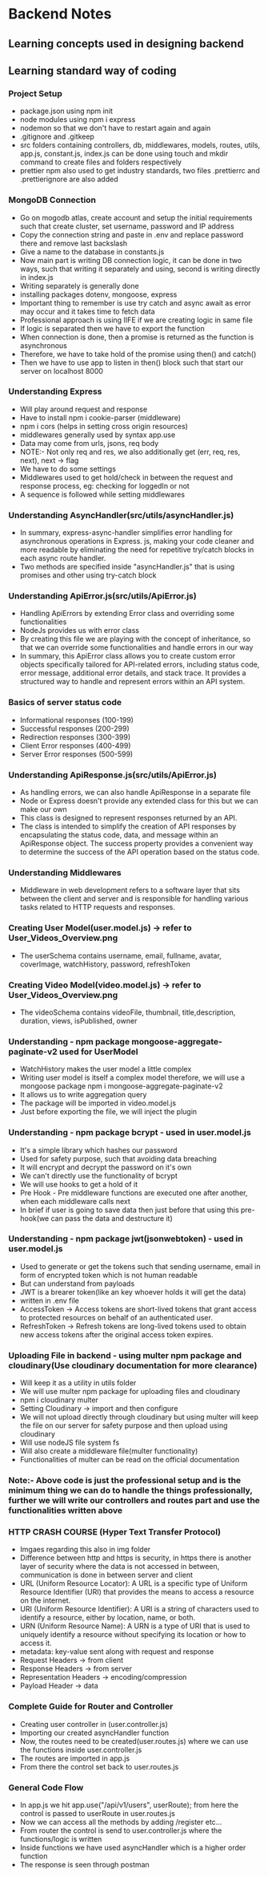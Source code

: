 # Backend Notes

## Learning concepts used in designing backend

## Learning standard way of coding

### Project Setup

- package.json using npm init
- node modules using npm i express
- nodemon so that we don't have to restart again and again
- .gitignore and .gitkeep
- src folders containing controllers, db, middlewares, models, routes, utils, app.js, constant.js, index.js can be done using touch and mkdir command to create files and folders respectively
- prettier npm also used to get industry standards, two files .prettierrc and .prettierignore are also added

### MongoDB Connection

- Go on mogodb atlas, create account and setup the initial requirements such that create cluster, set username, password and IP address
- Copy the connection string and paste in .env and replace password there and remove last backslash
- Give a name to the database in constants.js
- Now main part is writing DB connection logic, it can be done in two ways, such that writing it separately and using, second is writing directly in index.js
- Writing separately is generally done
- installing packages dotenv, mongoose, express
- Important thing to remember is use try catch and async await as error may occur and it takes time to fetch data
- Professional approach is using IIFE if we are creating logic in same file
- If logic is separated then we have to export the function
- When connection is done, then a promise is returned as the function is asynchronous
- Therefore, we have to take hold of the promise using then() and catch()
- Then we have to use app to listen in then() block such that start our server on localhost 8000

### Understanding Express

- Will play around request and response
- Have to install npm i cookie-parser (middleware)
- npm i cors (helps in setting cross origin resources)
- middlewares generally used by syntax app.use
- Data may come from urls, jsons, req body
- NOTE:- Not only req and res, we also additionally get (err, req, res, next), next -> flag
- We have to do some settings
- Middlewares used to get hold/check in between the request and response process, eg: checking for loggedIn or not
- A sequence is followed while setting middlewares

### Understanding AsyncHandler(src/utils/asyncHandler.js)

- In summary, express-async-handler simplifies error handling for asynchronous operations in Express. js, making your code cleaner and more readable by eliminating the need for repetitive try/catch blocks in each async route handler.
- Two methods are specified inside "asyncHandler.js" that is using promises and other using try-catch block

### Understanding ApiError.js(src/utils/ApiError.js)

- Handling ApiErrors by extending Error class and overriding some functionalities
- NodeJs provides us with error class
- By creating this file we are playing with the concept of inheritance, so that we can override some functionalities and handle errors in our way
- In summary, this ApiError class allows you to create custom error objects specifically tailored for API-related errors, including status code, error message, additional error details, and stack trace. It provides a structured way to handle and represent errors within an API system.

### Basics of server status code

- Informational responses (100-199)
- Successful responses (200-299)
- Redirection responses (300-399)
- Client Error responses (400-499)
- Server Error responses (500-599)

### Understanding ApiResponse.js(src/utils/ApiError.js)

- As handling errors, we can also handle ApiResponse in a separate file
- Node or Express doesn't provide any extended class for this but we can make our own
- This class is designed to represent responses returned by an API.
- The class is intended to simplify the creation of API responses by encapsulating the status code, data, and message within an ApiResponse object. The success property provides a convenient way to determine the success of the API operation based on the status code.

### Understanding Middlewares

- Middleware in web development refers to a software layer that sits between the client and server and is responsible for handling various tasks related to HTTP requests and responses.

### Creating User Model(user.model.js) -> refer to User_Videos_Overview.png

- The userSchema contains username, email, fullname, avatar, coverImage, watchHistory, password, refreshToken

### Creating Video Model(video.model.js) -> refer to User_Videos_Overview.png

- The videoSchema contains videoFile, thumbnail, title,description, duration, views, isPublished, owner

### Understanding - npm package mongoose-aggregate-paginate-v2 used for UserModel

- WatchHistory makes the user model a little complex
- Writing user model is itself a complex model therefore, we will use a mongoose package npm i mongoose-aggregate-paginate-v2
- It allows us to write aggregation query
- The package will be imported in video.model.js
- Just before exporting the file, we will inject the plugin

### Understanding - npm package bcrypt - used in user.model.js

- It's a simple library which hashes our password
- Used for safety purpose, such that avoiding data breaching
- It will encrypt and decrypt the password on it's own
- We can't directly use the functionality of bcrypt
- We will use hooks to get a hold of it
- Pre Hook - Pre middleware functions are executed one after another, when each middleware calls next
- In brief if user is going to save data then just before that using this pre-hook(we can pass the data and destructure it)

### Understanding - npm package jwt(jsonwebtoken) - used in user.model.js

- Used to generate or get the tokens such that sending username, email in form of encrypted token which is not human readable
- But can understand from payloads
- JWT is a brearer token(like an key whoever holds it will get the data)
- written in .env file
- AccessToken -> Access tokens are short-lived tokens that grant access to protected resources on behalf of an authenticated user.
- RefreshToken -> Refresh tokens are long-lived tokens used to obtain new access tokens after the original access token expires.

### Uploading File in backend - using multer npm package and cloudinary(Use cloudinary documentation for more clearance)

- Will keep it as a utility in utils folder
- We will use multer npm package for uploading files and cloudinary
- npm i cloudinary multer
- Setting Cloudinary -> import and then configure
- We will not upload directly through cloudinary but using multer will keep the file on our server for safety purpose and then upload using cloudinary
- Will use nodeJS file system fs
- Will also create a middleware file(multer functionality)
- Functionalities of multer can be read on the official documentation

### Note:- Above code is just the professional setup and is the minimum thing we can do to handle the things professionally, further we will write our controllers and routes part and use the functionalities written above

### HTTP CRASH COURSE (Hyper Text Transfer Protocol)

- Imgaes regarding this also in img folder
- Difference between http and https is security, in https there is another layer of security where the data is not accessed in between, communication is done in between server and client
- URL (Uniform Resource Locator): A URL is a specific type of Uniform Resource Identifier (URI) that provides the means to access a resource on the internet.
- URI (Uniform Resource Identifier): A URI is a string of characters used to identify a resource, either by location, name, or both.
- URN (Uniform Resource Name): A URN is a type of URI that is used to uniquely identify a resource without specifying its location or how to access it.
- metadata: key-value sent along with request and response
- Request Headers -> from client
- Response Headers -> from server
- Representation Headers -> encoding/compression
- Payload Header -> data

### Complete Guide for Router and Controller

- Creating user controller in (user.controller.js)
- Importing our created asyncHandler function
- Now, the routes need to be created(user.routes.js) where we can use the functions inside user.controller.js
- The routes are imported in app.js
- From there the control set back to user.routes.js

### General Code Flow

- In app.js we hit app.use("/api/v1/users", userRoute); from here the control is passed to userRoute in user.routes.js
- Now we can access all the methods by adding /register etc...
- From router the control is send to user.controller.js where the functions/logic is written
- Inside functions we have used asyncHandler which is a higher order function
- The response is seen through postman